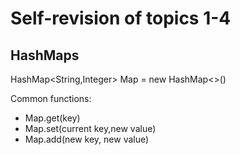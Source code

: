 # Self-revision of topics 1-4

## HashMaps

HashMap<String,Integer> Map = new HashMap<>()

Common functions:

- Map.get(key)
- Map.set(current key,new value)
- Map.add(new key, new value)
